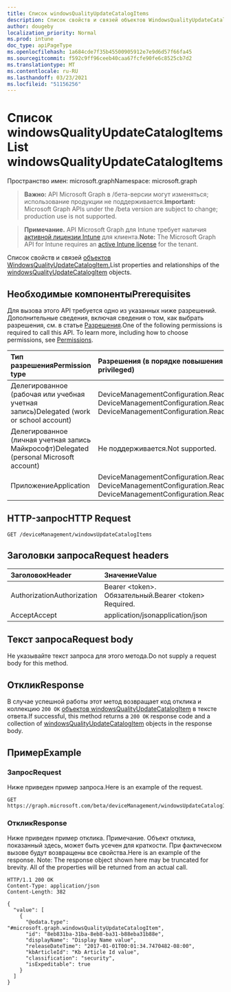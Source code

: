 ```yaml
---
title: Список windowsQualityUpdateCatalogItems
description: Список свойств и связей объектов WindowsQualityUpdateCatalogItem.
author: dougeby
localization_priority: Normal
ms.prod: intune
doc_type: apiPageType
ms.openlocfilehash: 1a684cde7f35b45500905912e7e9d6d57f66fa45
ms.sourcegitcommit: f592c9ff96ceeb40caa67fcfe90fe6c8525cb7d2
ms.translationtype: MT
ms.contentlocale: ru-RU
ms.lasthandoff: 03/23/2021
ms.locfileid: "51156256"
---
```

# <a name="list-windowsqualityupdatecatalogitems"></a><span data-ttu-id="1fedc-103">Список windowsQualityUpdateCatalogItems</span><span class="sxs-lookup"><span data-stu-id="1fedc-103">List windowsQualityUpdateCatalogItems</span></span>

<span data-ttu-id="1fedc-104">Пространство имен: microsoft.graph</span><span class="sxs-lookup"><span data-stu-id="1fedc-104">Namespace: microsoft.graph</span></span>

> <span data-ttu-id="1fedc-105">**Важно:** API Microsoft Graph в /бета-версии могут изменяться; использование продукции не поддерживается.</span><span class="sxs-lookup"><span data-stu-id="1fedc-105">**Important:** Microsoft Graph APIs under the /beta version are subject to change; production use is not supported.</span></span>

> <span data-ttu-id="1fedc-106">**Примечание.** API Microsoft Graph для Intune требует наличия [активной лицензии Intune](https://go.microsoft.com/fwlink/?linkid=839381) для клиента.</span><span class="sxs-lookup"><span data-stu-id="1fedc-106">**Note:** The Microsoft Graph API for Intune requires an [active Intune license](https://go.microsoft.com/fwlink/?linkid=839381) for the tenant.</span></span>

<span data-ttu-id="1fedc-107">Список свойств и связей [объектов WindowsQualityUpdateCatalogItem.](../resources/intune-softwareupdate-windowsqualityupdatecatalogitem.md)</span><span class="sxs-lookup"><span data-stu-id="1fedc-107">List properties and relationships of the [windowsQualityUpdateCatalogItem](../resources/intune-softwareupdate-windowsqualityupdatecatalogitem.md) objects.</span></span>

## <a name="prerequisites"></a><span data-ttu-id="1fedc-108">Необходимые компоненты</span><span class="sxs-lookup"><span data-stu-id="1fedc-108">Prerequisites</span></span>
<span data-ttu-id="1fedc-p101">Для вызова этого API требуется одно из указанных ниже разрешений. Дополнительные сведения, включая сведения о том, как выбрать разрешения, см. в статье [Разрешения](/graph/permissions-reference).</span><span class="sxs-lookup"><span data-stu-id="1fedc-p101">One of the following permissions is required to call this API. To learn more, including how to choose permissions, see [Permissions](/graph/permissions-reference).</span></span>

|<span data-ttu-id="1fedc-111">Тип разрешения</span><span class="sxs-lookup"><span data-stu-id="1fedc-111">Permission type</span></span>|<span data-ttu-id="1fedc-112">Разрешения (в порядке повышения привилегий)</span><span class="sxs-lookup"><span data-stu-id="1fedc-112">Permissions (from least to most privileged)</span></span>|
|:---|:---|
|<span data-ttu-id="1fedc-113">Делегированное (рабочая или учебная учетная запись)</span><span class="sxs-lookup"><span data-stu-id="1fedc-113">Delegated (work or school account)</span></span>|<span data-ttu-id="1fedc-114">DeviceManagementConfiguration.Read.All, DeviceManagementConfiguration.ReadWrite.All</span><span class="sxs-lookup"><span data-stu-id="1fedc-114">DeviceManagementConfiguration.Read.All, DeviceManagementConfiguration.ReadWrite.All</span></span>|
|<span data-ttu-id="1fedc-115">Делегированное (личная учетная запись Майкрософт)</span><span class="sxs-lookup"><span data-stu-id="1fedc-115">Delegated (personal Microsoft account)</span></span>|<span data-ttu-id="1fedc-116">Не поддерживается.</span><span class="sxs-lookup"><span data-stu-id="1fedc-116">Not supported.</span></span>|
|<span data-ttu-id="1fedc-117">Приложение</span><span class="sxs-lookup"><span data-stu-id="1fedc-117">Application</span></span>|<span data-ttu-id="1fedc-118">DeviceManagementConfiguration.Read.All, DeviceManagementConfiguration.ReadWrite.All</span><span class="sxs-lookup"><span data-stu-id="1fedc-118">DeviceManagementConfiguration.Read.All, DeviceManagementConfiguration.ReadWrite.All</span></span>|

## <a name="http-request"></a><span data-ttu-id="1fedc-119">HTTP-запрос</span><span class="sxs-lookup"><span data-stu-id="1fedc-119">HTTP Request</span></span>
<!-- {
  "blockType": "ignored"
}
-->
``` http
GET /deviceManagement/windowsUpdateCatalogItems
```

## <a name="request-headers"></a><span data-ttu-id="1fedc-120">Заголовки запроса</span><span class="sxs-lookup"><span data-stu-id="1fedc-120">Request headers</span></span>
|<span data-ttu-id="1fedc-121">Заголовок</span><span class="sxs-lookup"><span data-stu-id="1fedc-121">Header</span></span>|<span data-ttu-id="1fedc-122">Значение</span><span class="sxs-lookup"><span data-stu-id="1fedc-122">Value</span></span>|
|:---|:---|
|<span data-ttu-id="1fedc-123">Authorization</span><span class="sxs-lookup"><span data-stu-id="1fedc-123">Authorization</span></span>|<span data-ttu-id="1fedc-124">Bearer &lt;token&gt;. Обязательный.</span><span class="sxs-lookup"><span data-stu-id="1fedc-124">Bearer &lt;token&gt; Required.</span></span>|
|<span data-ttu-id="1fedc-125">Accept</span><span class="sxs-lookup"><span data-stu-id="1fedc-125">Accept</span></span>|<span data-ttu-id="1fedc-126">application/json</span><span class="sxs-lookup"><span data-stu-id="1fedc-126">application/json</span></span>|

## <a name="request-body"></a><span data-ttu-id="1fedc-127">Текст запроса</span><span class="sxs-lookup"><span data-stu-id="1fedc-127">Request body</span></span>
<span data-ttu-id="1fedc-128">Не указывайте текст запроса для этого метода.</span><span class="sxs-lookup"><span data-stu-id="1fedc-128">Do not supply a request body for this method.</span></span>

## <a name="response"></a><span data-ttu-id="1fedc-129">Отклик</span><span class="sxs-lookup"><span data-stu-id="1fedc-129">Response</span></span>
<span data-ttu-id="1fedc-130">В случае успешной работы этот метод возвращает код отклика и коллекцию `200 OK` [объектов windowsQualityUpdateCatalogItem](../resources/intune-softwareupdate-windowsqualityupdatecatalogitem.md) в тексте ответа.</span><span class="sxs-lookup"><span data-stu-id="1fedc-130">If successful, this method returns a `200 OK` response code and a collection of [windowsQualityUpdateCatalogItem](../resources/intune-softwareupdate-windowsqualityupdatecatalogitem.md) objects in the response body.</span></span>

## <a name="example"></a><span data-ttu-id="1fedc-131">Пример</span><span class="sxs-lookup"><span data-stu-id="1fedc-131">Example</span></span>

### <a name="request"></a><span data-ttu-id="1fedc-132">Запрос</span><span class="sxs-lookup"><span data-stu-id="1fedc-132">Request</span></span>
<span data-ttu-id="1fedc-133">Ниже приведен пример запроса.</span><span class="sxs-lookup"><span data-stu-id="1fedc-133">Here is an example of the request.</span></span>
``` http
GET https://graph.microsoft.com/beta/deviceManagement/windowsUpdateCatalogItems
```

### <a name="response"></a><span data-ttu-id="1fedc-134">Отклик</span><span class="sxs-lookup"><span data-stu-id="1fedc-134">Response</span></span>
<span data-ttu-id="1fedc-p102">Ниже приведен пример отклика. Примечание. Объект отклика, показанный здесь, может быть усечен для краткости. При фактическом вызове будут возвращены все свойства.</span><span class="sxs-lookup"><span data-stu-id="1fedc-p102">Here is an example of the response. Note: The response object shown here may be truncated for brevity. All of the properties will be returned from an actual call.</span></span>
``` http
HTTP/1.1 200 OK
Content-Type: application/json
Content-Length: 382

{
  "value": [
    {
      "@odata.type": "#microsoft.graph.windowsQualityUpdateCatalogItem",
      "id": "8eb831ba-31ba-8eb8-ba31-b88eba31b88e",
      "displayName": "Display Name value",
      "releaseDateTime": "2017-01-01T00:01:34.7470482-08:00",
      "kbArticleId": "Kb Article Id value",
      "classification": "security",
      "isExpeditable": true
    }
  ]
}
```





